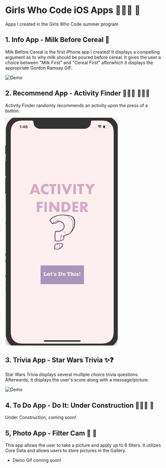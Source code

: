 # Girls Who Code iOS Apps  👩🏽‍💻 📱
Apps I created in the Girls Who Code summer program 

## 1. Info App - Milk Before Cereal 🥣
Milk Before Cereal is the first iPhone app I created! It displays a compelling argument as to why milk should be poured before cereal. It gives the user a choice between "Milk First" and "Cereal First" afterwhich it displays the appropriate Gordon Ramsay GIF.

![Demo](/GIFs/1_Demo.gif "Demo")

## 2. Recommend App - Activity Finder 🏄🏽‍♀️ 🚴🏽‍♀️
Activity Finder randomly recommends an activity upon the press of a button.

![Demo](/GIFs/3_Demo.gif "Demo")

## 3. Trivia App - Star Wars Trivia ✨❓
Star Wars Trivia displays several multiple choice trivia questions. Afterwards, it displays the user's score along with a message/picture.

![Demo](/GIFs/2_Demo.gif "Demo")


## 4. To Do App - Do It: Under Construction 👷🏼‍♀️ 🚧
Under Construction, coming soon!

## 5, Photo App - Filter Cam  📸 🎨
This app allows the user to take a picture and apply up to 6 filters. It utilizes Core Data and allows users to store pictures in the Gallery.

* Demo Gif coming soon!
